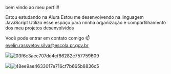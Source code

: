 bem vindo ao meu perfil!!

Estou estudando na Alura
Estou me desenvolvendo na linguagem JavaScript
Utilizo esse espaço para minha organização e compartilhamento dos meu projetos desenvolvidos

Você pode entrar em contato comigo 📫
evelin.rassvetov.silva@escola.pr.gov.br


![](link)![03f6c3aec707dc4ef86282e757759609](https://github.com/user-attachments/assets/055154e7-a31f-4623-831b-f3109ce030c3)

![](link)![48ee9ae4633017e716cf7b665b8836c5](https://github.com/user-attachments/assets/97c03500-f734-41f0-9946-c1994aadceb4)
